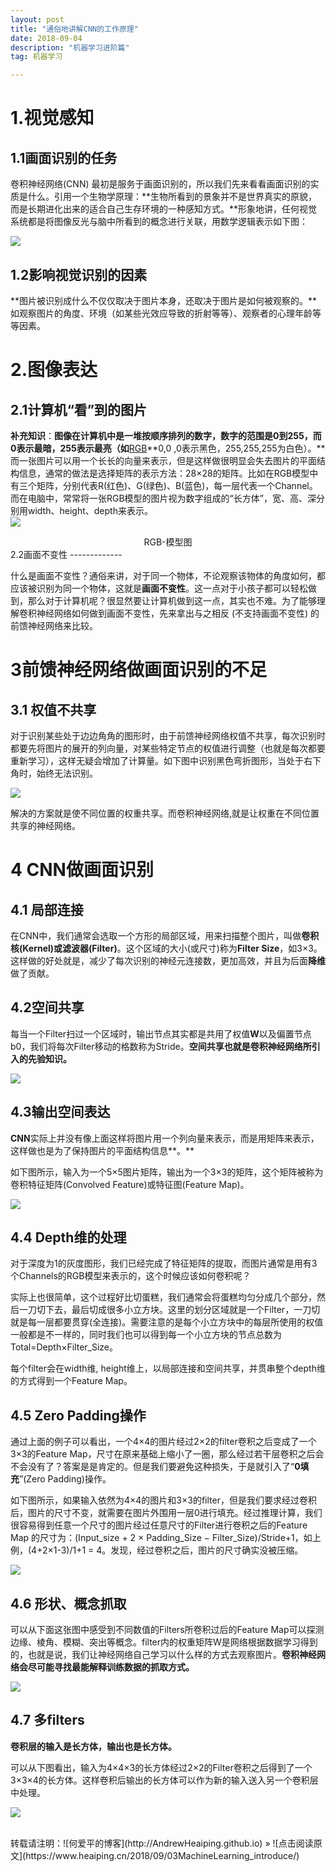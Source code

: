 ```yaml
---
layout: post
title: "通俗地讲解CNN的工作原理"
date: 2018-09-04
description: "机器学习进阶篇"
tag: 机器学习  

---    
```






1.视觉感知
==========

1.1画面识别的任务
-----------------

卷积神经网络(CNN)
最初是服务于画面识别的，所以我们先来看看画面识别的实质是什么。引用一个生物学原理：**生物所看到的景象并不是世界真实的原貌，而是长期进化出来的适合自己生存环境的一种感知方式。**形象地讲，任何视觉系统都是将图像反光与脑中所看到的概念进行关联，用数学逻辑表示如下图：

![](https://pic4.zhimg.com/80/v2-2c82abd20c4e7c40f7f13f035b924b0b_hd.png)

1.2影响视觉识别的因素
---------------------

**图片被识别成什么不仅仅取决于图片本身，还取决于图片是如何被观察的。**如观察图片的角度、环境（如某些光效应导致的折射等等）、观察者的心理年龄等等因素。

2.图像表达
==========

2.1计算机“看”到的图片 
----------------------

**补充知识**：**图像在计算机中是一堆按顺序排列的数字，数字的范围是0到255，而0表示最暗，255表示最亮（如**[RGB](http://tool.oschina.net/commons?type=3)**0,0 ,0表示黑色，255,255,255为白色）。**而一张图片可以用一个长长的向量来表示，但是这样做很明显会失去图片的平面结构信息，通常的做法是选择矩阵的表示方法：28×28的矩阵。比如在RGB模型中有三个矩阵，分别代表R(红色)、G(绿色)、B(蓝色)，每一层代表一个Channel。而在电脑中，常常将一张RGB模型的图片视为数字组成的“长方体”，宽、高、深分别用width、height、depth来表示。
<br/>
![](/images/posts/markdown/d48225ed8d88cdc171d7cb636bac44f1.png)
<br/>
<center>
RGB-模型图
</center>
2.2画面不变性
-------------

什么是画面不变性？通俗来讲，对于同一个物体，不论观察该物体的角度如何，都应该被识别为同一个物体，这就是**画面不变性**。这一点对于小孩子都可以轻松做到，那么对于计算机呢？很显然要让计算机做到这一点，其实也不难。为了能够理解卷积神经网络如何做到画面不变性，先来拿出与之相反
(不支持画面不变性) 的前馈神经网络来比较。

3前馈神经网络做画面识别的不足
=============================

3.1 权值不共享
--------------

对于识别某些处于边边角角的图形时，由于前馈神经网络权值不共享，每次识别时都要先将图片的展开的列向量，对某些特定节点的权值进行调整（也就是每次都要重新学习），这样无疑会增加了计算量。如下图中识别黑色弯折图形，当处于右下角时，始终无法识别。

![](/images/posts/markdown/be6f6ed726519a06a3812be8f1c1d738.png)

解决的方案就是使不同位置的权重共享。而卷积神经网络,就是让权重在不同位置共享的神经网络。

4 CNN做画面识别
===============

4.1 局部连接
------------

在CNN中，我们通常会选取一个方形的局部区域，用来扫描整个图片，叫做**卷积核(Kernel)**或**滤波器(Filter)**。这个区域的大小(或尺寸)称为**Filter
Size**，如3×3。
这样做的好处就是，减少了每次识别的神经元连接数，更加高效，并且为后面**降维**做了贡献。

4.2空间共享
-----------

每当一个Filter扫过一个区域时，输出节点其实都是共用了权值**W**以及偏置节点b0，我们将每次Filter移动的格数称为Stride。**空间共享也就是卷积神经网络所引入的先验知识。**

![](/images/posts/markdown/4fd0400ccebc8adb2dffe24aac163e70.gif)

4.3输出空间表达
---------------

**CNN**实际上并没有像上面这样将图片用一个列向量来表示，而是用矩阵来表示，这样做也是为了保持图片的平面结构信息**。**

如下图所示，输入为一个5×5图片矩阵，输出为一个3×3的矩阵，这个矩阵被称为卷积特征矩阵(Convolved
Feature)或特征图(Feature Map)。

![](/images/posts/markdown/7fce29335f9b43bce1b373daa40cccba.gif)

4.4 Depth维的处理
-----------------

对于深度为1的灰度图形，我们已经完成了特征矩阵的提取，而图片通常是用有3个Channels的RGB模型来表示的，这个时候应该如何卷积呢？

实际上也很简单，这个过程好比切蛋糕，我们通常会将蛋糕均匀分成几个部分，然后一刀切下去，最后切成很多小立方块。这里的划分区域就是一个Filter，一刀切就是每一层都要贯穿(全连接)。需要注意的是每个小立方块中的每层所使用的权值一般都是不一样的，同时我们也可以得到每一个小立方块的节点总数为Total=Depth×Filter_Size。

每个filter会在width维,
height维上，以局部连接和空间共享，并贯串整个depth维的方式得到一个Feature Map。

4.5 Zero Padding操作
--------------------

通过上面的例子可以看出，一个4×4的图片经过2×2的filter卷积之后变成了一个3×3的Feature
Map，尺寸在原来基础上缩小了一圈，那么经过若干层卷积之后会不会没有了？答案是是肯定的。但是我们要避免这种损失，于是就引入了“**0填充**”(Zero
Padding)操作。

如下图所示，如果输入依然为4×4的图片和3×3的filter，但是我们要求经过卷积后，图片的尺寸不变，就需要在图片外围用一层0进行填充。经过推理计算，我们很容易得到任意一个尺寸的图片经过任意尺寸的Filter进行卷积之后的Feature
Map 的尺寸为：(Input_size + 2 × Padding_Size −
Filter_Size)/Stride+1，如上例，(4+2×1-3)/1+1 =
4。发现，经过卷积之后，图片的尺寸确实没被压缩。

![](/images/posts/markdown/a33d33f1bce062f2a707c00a41360404.png)

4.6 形状、概念抓取
------------------

可以从下面这张图中感受到不同数值的Filters所卷积过后的Feature
Map可以探测边缘、棱角、模糊、突出等概念。filter内的权重矩阵W是网络根据数据学习得到的，也就是说，我们让神经网络自己学习以什么样的方式去观察图片。**卷积神经网络会尽可能寻找最能解释训练数据的抓取方式。**

![](/images/posts/markdown/d77371e9bf20a6a838e7381143318ddb.png)

4.7 多filters
-------------

**卷积层的输入是长方体，输出也是长方体。**

可以从下图看出，输入为4×4×3的长方体经过2×2的Filter卷积之后得到了一个3×3×4的长方体。这样卷积后输出的长方体可以作为新的输入送入另一个卷积层中处理。

![](/images/posts/markdown/eae793a9253913e2423ce000aa9f24db.png)




</br>
转载请注明：![何爱平的博客](http://AndrewHeaiping.github.io) » ![点击阅读原文](https://www.heaiping.cn/2018/09/03MachineLearning_introduce/)
